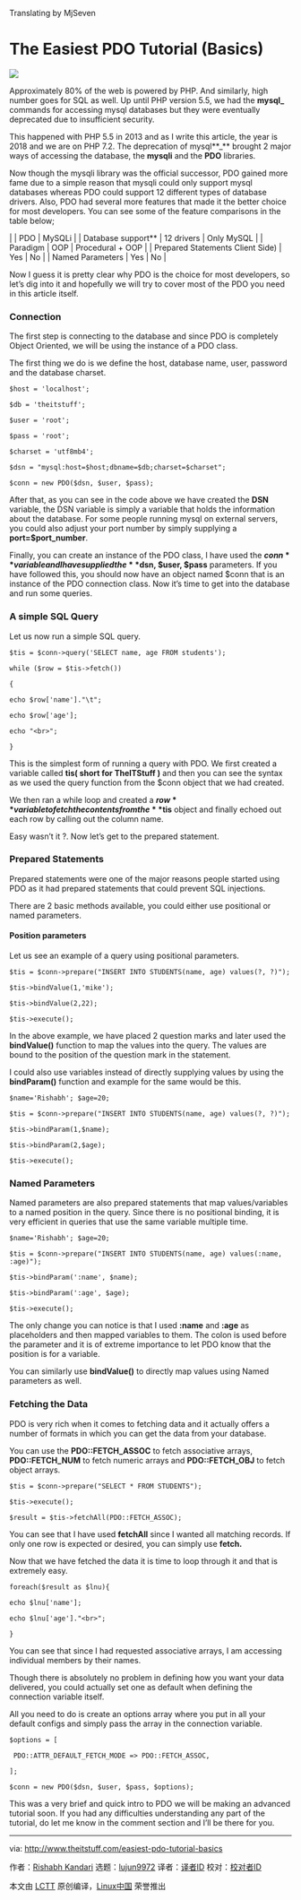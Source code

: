 Translating by MjSeven


The Easiest PDO Tutorial (Basics)
======

![](http://www.theitstuff.com/wp-content/uploads/2018/04/php-language.jpg)

Approximately 80% of the web is powered by PHP. And similarly, high number goes for SQL as well. Up until PHP version 5.5, we had the **mysql_** commands for accessing mysql databases but they were eventually deprecated due to insufficient security.

This happened with PHP 5.5 in 2013 and as I write this article, the year is 2018 and we are on PHP 7.2. The deprecation of mysql**_** brought 2 major ways of accessing the database, the **mysqli** and the **PDO** libraries.

Now though the mysqli library was the official successor, PDO gained more fame due to a simple reason that mysqli could only support mysql databases whereas PDO could support 12 different types of database drivers. Also, PDO had several more features that made it the better choice for most developers. You can see some of the feature comparisons in the table below;

|                                  | PDO        | MySQLi           |
| Database support**               | 12 drivers | Only MySQL       |
| Paradigm                         | OOP        | Procedural + OOP |
| Prepared Statements Client Side) | Yes        | No               |
| Named Parameters                 | Yes        | No               |

Now I guess it is pretty clear why PDO is the choice for most developers, so let’s dig into it and hopefully we will try to cover most of the PDO you need in this article itself.

### Connection

The first step is connecting to the database and since PDO is completely Object Oriented, we will be using the instance of a PDO class.

The first thing we do is we define the host, database name, user, password and the database charset.

`$host = 'localhost';`

`$db = 'theitstuff';`

`$user = 'root';`

`$pass = 'root';`

`$charset = 'utf8mb4';`

`$dsn = "mysql:host=$host;dbname=$db;charset=$charset";`

`$conn = new PDO($dsn, $user, $pass);`

After that, as you can see in the code above we have created the **DSN** variable, the DSN variable is simply a variable that holds the information about the database. For some people running mysql on external servers, you could also adjust your port number by simply supplying a **port=$port_number**.

Finally, you can create an instance of the PDO class, I have used the **$conn** variable and I have supplied the **$dsn, $user, $pass** parameters. If you have followed this, you should now have an object named $conn that is an instance of the PDO connection class. Now it’s time to get into the database and run some queries.

### A simple SQL Query

Let us now run a simple SQL query.

`$tis = $conn->query('SELECT name, age FROM students');`

`while ($row = $tis->fetch())`

`{`

`echo $row['name']."\t";`

`echo $row['age'];`

`echo "<br>";`

`}`

This is the simplest form of running a query with PDO. We first created a variable called **tis( **short for TheITStuff** )** and then you can see the syntax as we used the query function from the $conn object that we had created.

We then ran a while loop and created a **$row** variable to fetch the contents from the **$tis** object and finally echoed out each row by calling out the column name.

Easy wasn’t it ?. Now let’s get to the prepared statement.

### Prepared Statements

Prepared statements were one of the major reasons people started using PDO as it had prepared statements that could prevent SQL injections.

There are 2 basic methods available, you could either use positional or named parameters.

#### Position parameters

Let us see an example of a query using positional parameters.

`$tis = $conn->prepare("INSERT INTO STUDENTS(name, age) values(?, ?)");`

`$tis->bindValue(1,'mike');`

`$tis->bindValue(2,22);`

`$tis->execute();`

In the above example, we have placed 2 question marks and later used the **bindValue()** function to map the values into the query. The values are bound to the position of the question mark in the statement.

I could also use variables instead of directly supplying values by using the **bindParam()** function and example for the same would be this.

`$name='Rishabh'; $age=20;`

`$tis = $conn->prepare("INSERT INTO STUDENTS(name, age) values(?, ?)");`

`$tis->bindParam(1,$name);`

`$tis->bindParam(2,$age);`

`$tis->execute();`

### Named Parameters

Named parameters are also prepared statements that map values/variables to a named position in the query. Since there is no positional binding, it is very efficient in queries that use the same variable multiple time.

`$name='Rishabh'; $age=20;`

`$tis = $conn->prepare("INSERT INTO STUDENTS(name, age) values(:name, :age)");`

`$tis->bindParam(':name', $name);`

`$tis->bindParam(':age', $age);`

`$tis->execute();`

The only change you can notice is that I used **:name** and **:age** as placeholders and then mapped variables to them. The colon is used before the parameter and it is of extreme importance to let PDO know that the position is for a variable.

You can similarly use **bindValue()** to directly map values using Named parameters as well.

### Fetching the Data

PDO is very rich when it comes to fetching data and it actually offers a number of formats in which you can get the data from your database.

You can use the **PDO::FETCH_ASSOC** to fetch associative arrays, **PDO::FETCH_NUM** to fetch numeric arrays and **PDO::FETCH_OBJ** to fetch object arrays.

`$tis = $conn->prepare("SELECT * FROM STUDENTS");`

`$tis->execute();`

`$result = $tis->fetchAll(PDO::FETCH_ASSOC);`

You can see that I have used **fetchAll** since I wanted all matching records. If only one row is expected or desired, you can simply use **fetch.**

Now that we have fetched the data it is time to loop through it and that is extremely easy.

`foreach($result as $lnu){`

`echo $lnu['name'];`

`echo $lnu['age']."<br>";`

`}`

You can see that since I had requested associative arrays, I am accessing individual members by their names.

Though there is absolutely no problem in defining how you want your data delivered, you could actually set one as default when defining the connection variable itself.

All you need to do is create an options array where you put in all your default configs and simply pass the array in the connection variable.

`$options = [`

` PDO::ATTR_DEFAULT_FETCH_MODE => PDO::FETCH_ASSOC,`

`];`

`$conn = new PDO($dsn, $user, $pass, $options);`

This was a very brief and quick intro to PDO we will be making an advanced tutorial soon. If you had any difficulties understanding any part of the tutorial, do let me know in the comment section and I’ll be there for you.


--------------------------------------------------------------------------------

via: http://www.theitstuff.com/easiest-pdo-tutorial-basics

作者：[Rishabh Kandari][a]
选题：[lujun9972](https://github.com/lujun9972)
译者：[译者ID](https://github.com/译者ID)
校对：[校对者ID](https://github.com/校对者ID)

本文由 [LCTT](https://github.com/LCTT/TranslateProject) 原创编译，[Linux中国](https://linux.cn/) 荣誉推出

[a]:http://www.theitstuff.com/author/reevkandari

